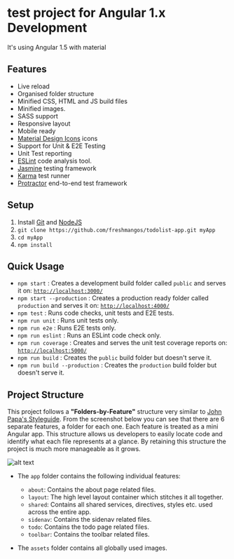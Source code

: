# test project for Angular 1.x Development

It's using Angular 1.5 with material

## Features
* Live reload
* Organised folder structure
* Minified CSS, HTML and JS build files
* Minified images.
* SASS support
* Responsive layout
* Mobile ready
* [Material Design Icons](https://material.io/icons/) icons
* Support for Unit & E2E Testing
* Unit Test reporting
* [ESLint](http://eslint.org/) code analysis tool.
* [Jasmine](http://jasmine.github.io/2.3/introduction.html) testing framework
* [Karma](http://karma-runner.github.io/0.13/index.html) test runner
* [Protractor](https://angular.github.io/protractor/#/)  end-to-end test framework

## Setup
1. Install [Git](https://git-scm.com/downloads) and [NodeJS](http://nodejs.org/)
2. `git clone https://github.com/freshmangos/todolist-app.git myApp`
3. `cd myApp`
4. `npm install`

## Quick Usage
* `npm start` : Creates a development build folder called `public` and serves it on: [`http://localhost:3000/`](http://localhost:3000/)
* `npm start --production` : Creates a production ready folder called `production` and serves it on: [`http://localhost:4000/`](http://localhost:4000/)
* `npm test` : Runs code checks, unit tests and E2E tests.
* `npm run unit` : Runs unit tests only.
* `npm run e2e` : Runs E2E tests only. 
* `npm run eslint` : Runs an ESLint code check only.
* `npm run coverage` : Creates and serves the unit test coverage reports on: [`http://localhost:5000/`](http://localhost:5000/)
* `npm run build` : Creates the `public` build folder but doesn't serve it.
* `npm run build --production` : Creates the `production` build folder but doesn't serve it.

## Project Structure
This project follows a **"Folders-by-Feature"** structure very similar to [John Papa's Styleguide](https://github.com/johnpapa/angular-styleguide#application-structure). From the screenshot below you can see that there are 6 separate features, a folder for each one.
Each feature is treated as a mini Angular app. This structure allows us developers to easily locate code and identify what each file represents at a glance.
By retaining this structure the project is much more manageable as it grows.

![alt text](http://i.imgur.com/9jYKIoi.png "Folders-by-Feature structure")

* The `app` folder contains the following individual features:
    * `about`: Contains the about page related files.
    * `layout`: The high level layout container which stitches it all together.
    * `shared`: Contains all shared services, directives, styles etc. used across the entire app.
    * `sidenav`: Contains the sidenav related files.
    * `todo`: Contains the todo page related files.
    * `toolbar`: Contains the toolbar related files.

* The `assets` folder contains all globally used images.
